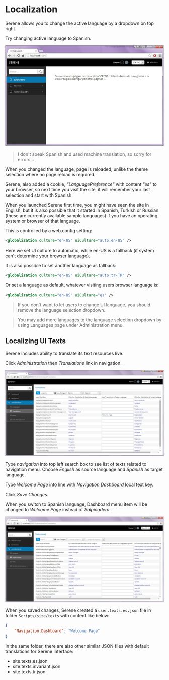 # Localization

Serene allows you to change the active language by a dropdown on top right.

Try changing active language to Spanish.

![Serene Dashboard Spanish](img/serene_dashboard_spanish.jpg)

> I don't speak Spanish and used machine translation, so sorry for errors...

When you changed the language, page is reloaded, unlike the theme selection where no page reload is required.

Serene, also added a cookie, *"LanguagePreference"* with content *"es"* to your browser, so next time you visit the site, it will remember your last selection and start with Spanish.

When you launched Serene first time, you might have seen the site in English, but it is also possible that it started in Spanish, Turkish or Russian (these are currently available sample languages) if you have an operating system or browser of that language.

This is controlled by a web.config setting:

```xml
<globalization culture="en-US" uiCulture="auto:en-US" />
```

Here we set UI culture to automatic, while en-US is a fallback (if system can't determine your browser language).

It is also possible to set another language as fallback:

```xml
<globalization culture="en-US" uiCulture="auto:tr-TR" />
```

Or set a language as default, whatever visiting users browser language is:

```xml
<globalization culture="en-US" uiCulture="es" />
```

> If you don't want to let users to change UI language, you should remove the language selection dropdown.

> You may add more languages to the language selection dropdown by using Languages page under Administration menu.


## Localizing UI Texts

Serene includes ability to translate its text resources live.

Click *Administration* then *Translations* link in navigation.

![](img/translation_navigation_texts.jpg)

Type *navigation* into top left search box to see list of texts related to navigation menu. Choose *English* as source language and *Spanish* as target language.

Type *Welcome Page* into line with *Navigation.Dashboard* local text key.

Click *Save Changes*.

When you switch to Spanish language, Dashboard menu item will be changed to *Welcome Page* instead of *Salpicadero*.

![](img/translation_navigation_welcome.jpg)

When you saved changes, Serene created a `user.texts.es.json` file in folder `Scripts/site/texts` with content like below:

```json
{
    "Navigation.Dashboard": "Welcome Page"
}
```

In the same folder, there are also other similar JSON files with default translations for Serene interface:

- site.texts.es.json
- site.texts.invariant.json
- site.texts.tr.json